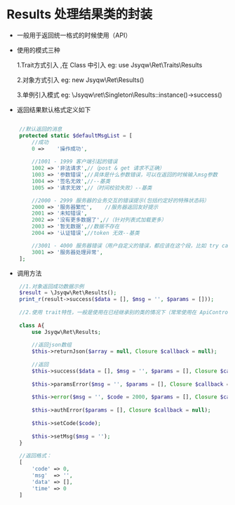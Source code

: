 # Results 处理结果类的封装

* 一般用于返回统一格式的时候使用（API）
* 使用的模式三种
    

    1.Trait方式引入 ,在 Class 中引入 eg:  use Jsyqw\Ret\Traits\Results
    
    2.对象方式引入 eg: new Jsyqw\Ret\Results()
    
    3.单例引入模式 eg: \Jsyqw\ret\Singleton\Results::instance()->success()
    
   
    
*  返回结果默认格式定义如下  
```php

    //默认返回的消息
    protected static $defaultMsgList = [
        //成功
        0 =>    '操作成功',
        
        //1001 - 1999 客户端引起的错误
        1002 => '非法请求',//（post & get 请求不正确）
        1003 => '参数错误',//具体是什么参数错误，可以在返回的时候输入msg参数
        1004 => '签名无效',//--基类
        1005 => '请求无效',//（时间校验失败）--基类

        //2000 - 2999 服务器的业务交互的错误提示(包括约定好的特殊状态码）
        2000 => '服务器繁忙',    //服务器返回友好提示
        2001 => '未知错误',
        2002 => '没有更多数据了',//（针对列表式加载更多）
        2003 => '暂无数据',//数据不存在
        2004 => '认证错误',//token 无效--基类

        //3001 - 4000 服务器错误（用户自定义的错误，都应该在这个段，比如 try catch 到的异常信息）
        3001 => '服务器处理异常',
    ];

```
* 调用方法
```php
    //1.对象返回成功数据示例
    $result = \Jsyqw\Ret\Results();
    print_r(result->success($data = [], $msg = '', $params = []));
    
    //2.使用 trait特性，一般是使用在已经继承别的类的情况下（常常使用在 ApiController中）
  
    class A{
        use Jsyqw\Ret\Results;
        
        //返回json数组 
        $this->returnJson($array = null, Closure $callback = null);
        
        //返回 
        $this->success($data = [], $msg = '', $params = [], Closure $callback = null);
        
        $this->paramsError($msg = '', $params = [], Closure $callback = null);
        
        $this->error($msg = '', $code = 2000, $params = [], Closure $callback = null);
        
        $this->authError($params = [], Closure $callback = null);
        
        $this->setCode($code);
        
        $this->setMsg($msg = '');
    }
    
    //返回格式： 
    [
        'code' => 0,
        'msg'  => '',
        'data' => [],
        'time' => 0
    ]
    
```
